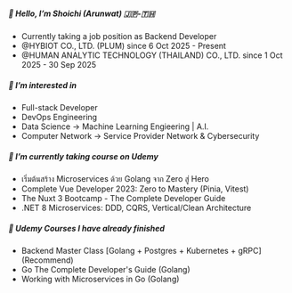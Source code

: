 ##### 👋 Hello, I’m Shoichi (Arunwat) 🇯🇵-🇹🇭
- Currently taking a job position as Backend Developer
- @HYBIOT CO., LTD. (PLUM) since 6 Oct 2025 - Present
- @HUMAN ANALYTIC TECHNOLOGY (THAILAND) CO., LTD. since 1 Oct 2025 - 30 Sep 2025
  
##### 👀 I’m interested in

- Full-stack Developer
- DevOps Engineering
- Data Science -> Machine Learning Engieering | A.I.
- Computer Network -> Service Provider Network & Cybersecurity
  
##### 🌱 I’m currently taking course on Udemy

- เริ่มต้นสร้าง Microservices ด้วย Golang จาก Zero สู่ Hero
- Complete Vue Developer 2023: Zero to Mastery (Pinia, Vitest)
- The Nuxt 3 Bootcamp - The Complete Developer Guide
- .NET 8 Microservices: DDD, CQRS, Vertical/Clean Architecture


##### 🌱 Udemy Courses I have already finished

- Backend Master Class [Golang + Postgres + Kubernetes + gRPC] (Recommend)
- Go The Complete Developer's Guide (Golang)
- Working with Microservices in Go (Golang)
